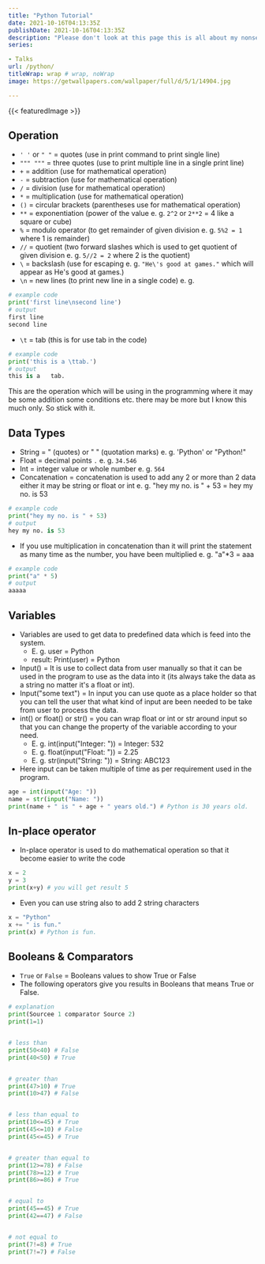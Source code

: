 ```yaml
---
title: "Python Tutorial"
date: 2021-10-16T04:13:35Z
publishDate: 2021-10-16T04:13:35Z
description: "Please don't look at this page this is all about my nonsense things which I will be doing to impress everyone"
series:

- Talks
url: /python/
titleWrap: wrap # wrap, noWrap
image: https://getwallpapers.com/wallpaper/full/d/5/1/14904.jpg

---
```

{{< featuredImage >}}

## Operation
- `' '` or `" "` = quotes (use in print command to print single line)
- `""" """` = three quotes (use to print multiple line in a single print line)
- `+` = addition (use for mathematical operation)
- `-` = subtraction (use for mathematical operation)
- `/` = division (use for mathematical operation)
- `*` = multiplication (use for mathematical operation)
- `()` = circular brackets (parentheses use for mathematical operation)
- `**` = exponentiation (power of the value e. g. `2^2` or `2**2` = 4 like a square or cube)
- `%` = modulo operator (to get remainder of given division e. g. `5%2 = 1` where 1 is remainder)
- `//` = quotient (two forward slashes which is used to get quotient of given division e. g. `5//2 = 2` where 2 is the quotient)
- `\` = backslash (use for escaping e. g. `"He\'s good at games."` which will appear as He's good at games.)
- `\n` = new lines (to print new line in a single code) e. g.

```python
# example code
print('first line\nsecond line')
# output
first line
second line
```

- `\t` = tab (this is for use tab in the code)

```python
# example code
print('this is a \ttab.')
# output
this is a	tab.
```

This are the operation which will be using in the programming where it may be some addition some conditions etc. there may be more but I know this much only. So stick with it.

## Data Types

- String = " (quotes) or " " (quotation marks) e. g. 'Python' or "Python!"
- Float = decimal points `.` e. g. `34.546`
- Int = integer value or whole number e. g. `564`
- Concatenation = concatenation is used to add any 2 or more than 2 data either it may be string or float or int e. g. "hey my no. is " + 53 = hey my no. is 53

```python
# example code
print("hey my no. is " + 53)
# output
hey my no. is 53
```

- If you use multiplication in concatenation than it will print the statement as many time as the number, you have been multiplied e. g. "a"*3 = aaa

```python 
# example code
print("a" * 5)
# output
aaaaa
```
## Variables
- Variables are used to get data to predefined data which is feed into the system.
  - E. g. user = Python
  - result: Print(user) = Python
- Input() = It is use to collect data from user manually so that it can be used in the program to use as the data into it (its always take the data as a string no matter it's a float or int).
- Input("some text") = In input you can use quote as a place holder so that you can tell the user that what kind of input are been needed to be take from user to process the data.
- int() or float() or str() = you can wrap float or int or str around input so that you can change the property of the variable according to your need.
  - E. g. int(input("Integer: ")) = Integer: 532
  - E. g. float(input("Float: ")) = 2.25
  - E. g. str(input("String: ")) = String: ABC123
- Here input can be taken multiple of time as per requirement used in the program.

```python
age = int(input("Age: "))
name = str(input("Name: "))
print(name + " is " + age + " years old.") # Python is 30 years old.
```

## In-place operator

- In-place operator is used to do mathematical operation so that it become easier to write the code

```python
x = 2
y = 3
print(x+y) # you will get result 5
```

- Even you can use string also to add 2 string characters

```python
x = "Python"
x += " is fun."
print(x) # Python is fun.
```

## Booleans &  Comparators

- `True` or `False` = Booleans values to show True or False
- The following operators give you results in Booleans that means True or False.
```python
# explanation
print(Sourcee 1 comparator Source 2)
print(1=1)


# less than
print(50<40) # False
print(40<50) # True


# greater than
print(47>10) # True
print(10>47) # False


# less than equal to
print(10<=45) # True
print(45<=10) # False
print(45<=45) # True


# greater than equal to
print(12>=78) # False
print(78>=12) # True
print(86>=86) # True


# equal to
print(45==45) # True
print(42==47) # False


# not equal to
print(7!=8) # True
print(7!=7) # False
```
